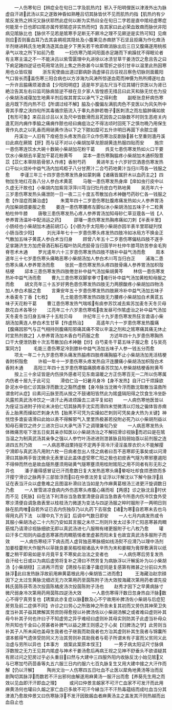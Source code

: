 <!-- { "loadSidebar": true } -->
　　一人伤寒旬日【辨症全在旬日二字及肌热灼】邪入于阳明俚医以津液外出为脉虚自汗进武汤以实之遂致神昏如熟睡吕切其脉皆伏不见而肌热灼指【肌热灼有少隂反发热之辨况又脉伏耶然此症何以断为实热曰全在旬日二字若是直中隂经虚寒症何能至十日也即曰隂亦属传邪隂症非实热而何】告其家曰此必荣血致癍而脉伏非阳病见隂脉比也【脉伏不见若是隂寒手足断无不厥冷之理不见厥逆是实热可知】见癍则应否则畜血耳乃去其衾裯视其隠处及小腹果见赤癍脐下石坚且拒痛为作化癍汤半剂继进韩氏生地黄汤逐其血是夕下黑矢若干枚即癍消脉出后三日又腹痛遂用桃核承气以攻之所下如前乃愈
　　一妇伤寒乃隂间阳面赤足踡而下痢躁扰不得眠论者有主寒主温之不一不能决吕以紫雪匮理中丸进徐以冰渍甘草干姜汤饮之愈且告之曰下痢足踡四逆证也苟用常法则上焦之热弥甚今以紫雪折之徐引甘辛以温里此热因寒用也众皆叹服
　　浙东宪使曲出道过鄞病卧涵虚驿召吕往视吕察色切脉则面戴阳气口皆长而盖伤寒三阳合病也以方涉海为风涛所惊遂血菀而神慑为热所搏遂吐血一升许且脇痛烦渴谵语【少阳阳明症】适是年岁运左尺当不应其辅行京医以为肾已絶泣告其左右曰监司脉病皆逆不禄在旦夕家人皆惶惑无措吕曰此天和脉无忧也为投小柴胡汤减葠加生地黄半剂后俟其胃实以承气下之得利愈
　　副枢张息轩病伤寒逾月既下而内热不已【所谓过经不解】脇及小腹偏左满肌肉色不变医以为风矢所中膏其手摩之浃四旬所其毒循宗筋流入于睾丸赤肿若匏子医刺溃之而左脇肿痛如故【有形可象】来召吕诊吕以关及尺中皆数滑而且芤因告之曰脉数不时则生恶疮关内逢芤则内痈作季脇之痛痈作脓也经曰痈疽治之不得法顷时回死下之慎勿晩乃用保生膏作丸衣之以乳香而用硝黄作汤以下之下脓如糜可五升许明日再圊下余脓立瘥
　　丹溪治一人旧有下疳疮忽头疼发热自汗众作伤寒治反剧脉甚七至重则濇丹溪曰此病在厥隂【肝】而与证不对以小柴胡加草龙胆胡黄连热服四贴而安
　　施宗一患伤寒连饮水大碗十数碗小柴胡加花粉干葛
　　呉支七患伤寒发热如火口干要饮水小柴胡去半夏加干葛花粉黄芩
　　梁本一患伤寒胸脇疼小柴胡加木通枳殻薏苡【苡仁本草除筋骨邪入作疼】香附芍药
　　黄进年五十六岁好饮酒患伤寒发热口干似火烧补中益气汤内加鸡柜子八分甘蔗汁二合芍药地黄汁当归川芎各一钱服之愈
　　李谨三年三十四岁患伤寒发热身如蒙刺痛【诸痛皆属肝木以血药主之】四物加生地红花各八分人参白术黄茋
　　马敬一患伤寒发热身痒【痒如虫行皮中以久虚无汗故也】小柴胡内加紫背浮萍川芎当归牡丹皮白芍熟地黄
　　吴亮年六十三岁患伤寒发热头痛泄防一日一夜二三十度五苓散加白术神麯芍药砂仁各一钱服之愈【作湿症而兼治虚】
　　朱寛年四十二岁患伤寒肚腹疼痛发热如火人参养胃汤内加柴胡煨姜服之愈
　　姜连一患伤寒腰疼左脚似冰小柴胡汤加五味子十二粒黄柏杜仲牛膝
　　唐敬三患伤寒发热心疼人参养胃汤加知母砂仁草豆蔲各一钱【人参养胃汤温补中配消运之药】
　　邵璠一患伤寒发热胸疼痛如刀刺【半表半里】小肠经也小柴胡加木通前胡灯心【小肠为手太阳用小柴胡亦因半表半里耶疑刋悮　小肠当改少阳】
　　刘光泽年七十一岁患伤寒头疼发热四肢冷如冰局方不换金正气散加五味子黄茋人参白术当归身
　　顾曾八年五十二岁患伤寒偏枯四肢不遂手足挛踡济生方加虎骨酒石斛石榴叶防风虎胫骨当归茵芋叶杜仲牛膝芎防苦参金毛狗脊苍术木通
　　罗光逺年六十三岁患伤寒发热四肢不随补中益气汤而愈
　　周本道年三十七岁患伤寒头痛略恶寒小柴胡汤加人参白术川芎当归白芷
　　浦海二患伤寒头痛人参养胃汤而愈
　　张民一患伤寒发热头疼四肢骨痛人参养胃汤加枳殻桔梗
　　邱本三患伤寒发热四肢倦怠补中益气汤加柴胡黄芩
　　林信一患伤寒发热补中益气汤而愈
　　曹九三患伤寒双脚挛拳寸难行补中益气汤加黄柏知母服之而愈
　　胡文亮年三十五岁好男色患伤寒发热四肢无力两膀酸疼小柴胡加四物汤加人参白术服之愈
　　言秉安年五十岁患伤寒发热四肢厥冷补中益气汤加五味子木香麦冬丁香【七枚】
　　孔士能患伤寒发热四肢无力腰疼小柴胡加白术黄茋五味子天花粉干葛
　　曹江患伤寒发热气喘咳有痰参苏饮减去紫苏加麦冬天冬贝母款花白术各等分
　　江亮年三十六岁患伤寒咳夜发昼可作隂虚治之补中益气汤加天冬麦冬当归身五味子十五粒贝母
　　许纪年三十九岁患伤寒发热狂言谵语小柴胡汤加黄连人参白术生甘草【作虚热治】
　　高逺年六十一岁患伤寒发热腹痛【腹痛因邪气与正气相持则腹痛阳邪痛其痛不常以辛温之剂和之隂寒痛其痛无休止时宜热剂救之】人参养胃汤加木香白芍药服之愈
　　方述年四十九岁患伤寒胸热口干大便泄防数十次五苓散加白术神麯【炒】白芍麦冬干葛五味子服之愈【与吴亮案同方】
　　毛能三患伤寒足冷到膝补中益气汤加五味子人参一钱五分而愈
　　项太一年二十九岁患伤寒头痛发热脇疼四肢疼痛胸脇不止小柴胡汤加羌活桔梗香附枳殻愈
　　许祖一年十一岁患伤寒头疼发热自汗连腰痛小柴胡汤加枳殻白术香附木通
　　高阳三年四十五岁患伤寒脇痛膀疼香苏饮加人参柴胡桔梗香附黄芩
　　按上三十余证皆是内伤挟外感者可见东南温暖之方正伤寒百无一二所以伤寒属内伤者十居九于此可见
　　滑伯仁治一妇暑月身冷【身不发热】自汗口干烦躁欲卧泥水中伯仁诊其脉浮而数沈之豁然虚散【身冷脉当沈微今浮而数沈取散当温救所谓舍时从症】曰素问云脉至而从按之不鼓诸阳皆然此为隂盛隔阳得之饮食生冷坐卧风露煎真武汤冷饮之一进汗止再进烦躁去三进平复如初
　　一人病伤寒他医皆以为痓证当进附子持论未决伯仁切其脉两手沈实而滑四末觉微清以灯烛之徧体皆赤癍舌上胎黑而燥如芒刺身大热【胎黑不可凭为实燥如芒刺则可凭矣身大热为关键】神恍惚多谵妄语滑曰此始以表不得解邪气入里里热极甚若投附必死乃以小柴胡剂益以知母石膏饮之终夕三进次日以大承气汤下之调理兼旬乃安
　　一人病恶寒发热头体微痛苦呕下泄五日矣其亲亦知医以小柴胡汤治之不解招滑诊视脉而迟曰是在隂当温之为制真武汤其亲争之强以人参竹叶汤进进则泄甚脉且陷弱始亟以前剂服之连进四五剂乃效
　　一人病恶寒战栗持捉不定两手背冷汗浸淫虽厚衣炽火不能解撄宁滑即与真武汤凡用附六枚一日病者忽出人怪之病者曰吾不恶寒即无事矣或以问滑滑曰其脉两手皆沈微余无表里证此盖体虚受寒亡阳之极也初皮表气隧为寒邪壅遏阳不得伸而然也是故血隧热壅须用硝黄气隧寒壅须用桂附隂阳之用不同者有形无形之异也
　　潘子庸得感冒证已汗而愈数日复大发热恶寒头痛晕呕吐却食烦懑欬而多汗撄宁滑诊之脉两手三部皆浮而曰在仲景法劳复证浮以汗解沈以下解今脉浮且证在表当汗众以虚惫难之且图温补滑曰法当如是为作麻黄葛根汤三进更汗旋调数日乃愈
　　一人冒雪进凉食病内外伤恶寒头疼腹心痛而呕【两感】诊之脉沈且时伏而不见【死脉】曰在法下利清谷当急救里清便自调当急救表今所患内伤冷饮食外受寒沴清便自调急救表里以桂枝汤力微遂为变法与四逆汤服之晬时服附子一两明日则脉在肌肉唯自若外证已去内伤独存乃以丸药下去宿食【诸为寒自若寒未去也乌得用丸药下法　以理中丸下方妥】后调中气数日即安
　　一人七月内病发热或令其服小柴胡汤必二十六剂乃安如其言服之未尽二剂则升发太过多汗亡阳恶寒甚肉瞤筋惕乃请滑诊视脉细欲无即以真武汤进七八服稍有绪更服附子七八枚乃愈
　　瓘曰汗多亡阳则内益虚恶寒甚而肉瞤筋惕者里虚甚而阳未复也故宜真武汤多服附子而效
　　一人病伤寒经汗下病去而人虚背独恶寒脉细如线汤熨不应滑乃以理中汤剂加姜桂藿附大作服外以荜拨良姜吴榝桂椒诸品大辛热为末和姜糊为膏厚敷满背以纸覆之稍干即易如是半月竟平复不寒矣此治法之变者也
　　一人病伤寒后劳复发热自汗经七日或以为病后虚劳将复补之滑曰不然劳复为病脉浮以汗解奚补为以小柴胡汤【小柴胡穏】三进再汗而安【琇按与前潘子庸症同是复感第有微甚之分前曰大热脉浮此曰发热脉浮故前用麻黄葛根此用小柴胡皆二进而愈】
　　王海藏治赵宗顔因下之太过生黄脉沈细迟无力次第用药至茵陈附子汤大效按海藏次第用药者谓先投韩氏茵陈茯苓汤次投茵陈橘皮汤次投茵陈附子汤也
　　赵秀才因下之早黄病脉寸微尺弱身冷次第用药用茵陈四逆汤大效
　　一人患伤寒得汗数日忽身热自汗脉数心不得宁真劳复也【琇案此亦复症以脉数及心不宁故用补脾汤佐小柴胡与后症犯房劳及前二症俱不同】许诊之曰劳心之所致神之所舎未复其初而又劳伤其神荣卫失度当补其子益其脾解其劳庶防得愈授以补脾汤佐以小柴胡汤解之或者难曰虚则补其母今补其子何也许曰子不知虚劳之异乎难经曰虚则补其母实则防其子此虚当补母众所共知也千金曰心劳甚者补脾气以益之脾王则感之于心矣【归脾汤之学】此劳则当补其子人所未闻也盖母生我者也子继我而助我者也方治其虚则补其生我者与锦囊所谓本骸得气遗体受防同义方治其劳则补其助我者与荀子所谓未有子富而父贫同义此治虚与劳所以异也【本事方　烺案此案原本悮王】
　　一男子病太阳证尺寸脉俱浮数按之无力王见其内隂虚与神术干姜汤愈后再病王视之见神不舒垂头不欲语疑其有房过问之犯房过乎必头重目曰然与大建中三四服外阳内收脉反沈小始见隂又与已寒加芍药茴香等丸五六服三日内约服六七百丸脉复生又用大建中接之大汗作而解【仍以汗解】
　　陶尚文治一人伤寒四五日吐血不止医以犀角地黄汤等治而反剧陶切其脉浮而数若不汗出邪何由解遂用麻黄汤一服汗出而愈【养葵先生用之而效以见血即汗汗即血之理】
　　或问曰仲景言衂家不可汗亡血家不可发汗而此用麻黄汤何也瓘曰久衂之家亡血已多故不可汗今縁当汗不汗热毒蕴结而成吐血当分其津液乃愈故仲景又曰伤寒脉浮不发汗因致衂血者麻黄汤主之盖发其汗则热越而出血自止也
